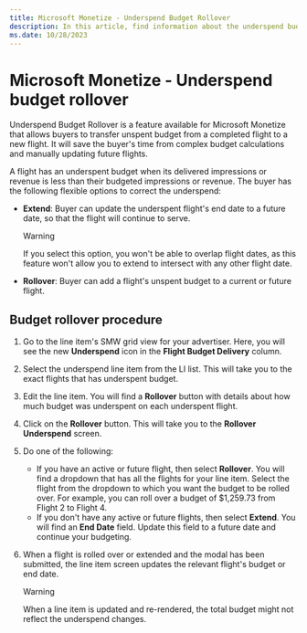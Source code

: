```yaml
---
title: Microsoft Monetize - Underspend Budget Rollover
description: In this article, find information about the underspend budget rollover feature and how to implement it.
ms.date: 10/28/2023
---
```


# Microsoft Monetize - Underspend budget rollover

Underspend Budget Rollover is a feature available for Microsoft Monetize that allows buyers to transfer unspent budget from a completed flight to a new flight. It will save the buyer's time from complex budget calculations and manually updating future flights.

A flight has an underspent budget when its delivered impressions or revenue is less than their budgeted impressions or revenue. The buyer has the following flexible options to correct the underspend:

- **Extend**: Buyer can update the underspent flight's end date to a future date, so that the flight will continue to serve.

  > [!WARNING]
  > If you select this option, you won't be able to overlap flight dates, as this feature won't allow you to extend to intersect with any other flight date.

- **Rollover**: Buyer can add a flight's unspent budget to a current or future flight.

## Budget rollover procedure

1. Go to the line item's SMW grid view for your advertiser. Here, you will see the new **Underspend** icon in the **Flight Budget Delivery** column.

1. Select the underspend line item from the LI list. This will take you to the exact flights that has underspent budget.

1. Edit the line item. You will find a **Rollover** button with details about how much budget was underspent on each underspent flight.

1. Click on the **Rollover** button. This will take you to the **Rollover Underspend** screen.

1. Do one of the following:
    - If you have an active or future flight, then select **Rollover**. You will find a dropdown that has all the flights for your line item. Select the flight from the dropdown to which you want the budget to be rolled over. For example, you can roll over a budget of $1,259.73 from Flight 2 to Flight 4.
    - If you don't have any active or future flights, then select **Extend**. You will find an **End Date** field. Update this field to a future date and continue your budgeting.

1. When a flight is rolled over or extended and the modal has been submitted, the line item screen updates the relevant flight's budget or end date.

    > [!WARNING]
    > When a line item is updated and re-rendered, the total budget might not reflect the underspend changes.
